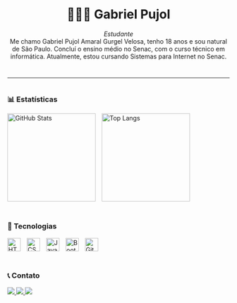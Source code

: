 <!-- APRESENTAÇÃO -->
<div style="text-align: center; margin-bottom: 40px;">
  <h1>👨🏻‍💻 Gabriel Pujol</h1>
  <em>Estudante</em>
  <p style="max-width: 600px; margin: 0 auto;">
    Me chamo Gabriel Pujol Amaral Gurgel Velosa, tenho 18 anos e sou natural de São Paulo. Concluí o ensino médio no Senac, com o curso técnico em informática. Atualmente, estou cursando Sistemas para Internet no Senac.
  </p>
</div>

<hr/>

<!-- CONTAINER COM FLEXBOX -->
<div style="display: flex; justify-content: space-between; flex-wrap: wrap; gap: 20px;">

  <!-- ESTATÍSTICAS -->
  <div style="flex: 1; min-width: 300px;">
    <h3>📊 Estatísticas</h3>
    <img 
      alt="GitHub Stats" 
      height="200" 
      style="padding-right: 10px;" 
      src="https://github-readme-stats.vercel.app/api?username=GabrieIPujol&show_icons=true&theme=tokyonight&include_all_commits=true&locale=pt-br" 
    />
    <img 
      alt="Top Langs" 
      height="200" 
      src="https://github-readme-stats.vercel.app/api/top-langs/?username=GabrieIPujol&theme=tokyonight&layout=compact&custom_title=Tecnologias&langs_count=9" 
    />
  </div>

---

  <!-- TECNOLOGIAS -->
  <div style="flex: 1; min-width: 300px;">
    <h3>🤖 Tecnologias</h3>
    <img 
      alt="HTML" 
      width="30px" 
      style="padding-right: 10px;" 
      src="https://cdn.jsdelivr.net/gh/devicons/devicon@latest/icons/html5/html5-original.svg" 
    />
    <img 
      alt="CSS" 
      width="30px" 
      style="padding-right: 10px;" 
      src="https://cdn.jsdelivr.net/gh/devicons/devicon@latest/icons/css3/css3-original.svg" 
    />
    <img 
      alt="JavaScript" 
      width="30px" 
      style="padding-right: 10px;" 
      src="https://cdn.jsdelivr.net/gh/devicons/devicon@latest/icons/javascript/javascript-original.svg" 
    />
    <img 
      alt="Bootstrap" 
      width="30px" 
      style="padding-right: 10px;" 
      src="https://cdn.jsdelivr.net/gh/devicons/devicon@latest/icons/bootstrap/bootstrap-original.svg" 
    />
    <img 
      alt="Git" 
      width="30px" 
      style="padding-right: 10px;" 
      src="https://cdn.jsdelivr.net/gh/devicons/devicon@latest/icons/git/git-original.svg" 
    />
  </div>

---

  <!-- CONTATO -->
  <div style="flex: 1; min-width: 300px;">
    <h3>📞 Contato</h3>
    <p>
      <a href="https://www.instagram.com/biel_pujol/" target="_blank">
        <img src="https://img.shields.io/badge/-Instagram-%23E4405F?style=for-the-badge&logo=instagram&logoColor=white">
      </a>
      <a href="mailto:gabriel.pagvelosa@gmail.com">
        <img src="https://img.shields.io/badge/-Gmail-%23333?style=for-the-badge&logo=gmail&logoColor=white">
      </a>
      <a href="https://www.linkedin.com/in/gabriel-pujol-073577300" target="_blank">
        <img src="https://img.shields.io/badge/-LinkedIn-%230077B5?style=for-the-badge&logo=linkedin&logoColor=white">
      </a>
    </p>
  </div>
</div>
